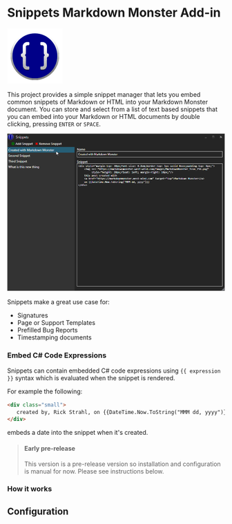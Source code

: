 ﻿# Snippets Markdown Monster Add-in

<img src="SnippetsAddin.png" Height="128" />

This project provides a simple snippet manager that lets you embed common snippets of Markdown or HTML into your Markdown Monster document. You can store and select from a list of text based snippets that you can embed into your Markdown or HTML documents by double clicking, pressing `ENTER` or `SPACE`.

![](ScreenShot.png)

Snippets make a great use case for:

* Signatures
* Page or Support Templates
* Prefilled Bug Reports
* Timestamping documents

### Embed C# Code Expressions
Snippets can contain embedded C# code expressions using `{{ expression }}` syntax which is evaluated when the snippet is rendered.

For example the following:

```markdown
<div class="small">
   created by, Rick Strahl, on {{DateTime.Now.ToString("MMM dd, yyyy")}}
</div>   
```

embeds a date into the snippet when it's created.

> #### Early pre-release
> This version is a pre-release version so installation and configuration is manual for now. Please see instructions below.

### How it works

## Configuration


